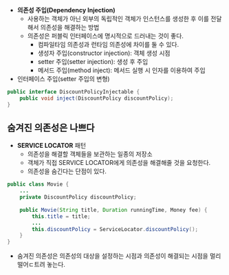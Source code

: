 - **의존성 주입(Dependency Injection)**
  - 사용하는 객체가 아닌 외부의 독립적인 객체가 인스턴스를 생성한 후 이를 전달해서 의존성을 해결하는 방법
  - 의존성은 퍼블릭 인터페이스에 명시적으로 드러내는 것이 좋다.
    - 컴파일타임 의존성과 런타임 의존성에 차이를 둘 수 있다.
    - 생성자 주입(constructor injection): 객체 생성 시점
    - setter 주입(setter injection): 생성 후 주입
    - 메서드 주입(method inject): 메서드 실행 시 인자를 이용하여 주입
- 인터페이스 주입(setter 주입의 변형)
```java
public interface DiscountPolicyInjectable {
    public void inject(DiscountPolicy discountPolicy);
}
```
## 숨겨진 의존성은 나쁘다
- **SERVICE LOCATOR** 패턴
  - 의존성을 해결할 객체들을 보관하는 일종의 저장소
  - 객체가 직접 SERVICE LOCATOR에게 의존성을 해결해줄 것을 요청한다.
  - 의존성을 숨긴다는 단점이 있다.
```java
public class Movie {
    ...
    private DiscountPolicy discountPolicy;
    
    public Movie(String title, Duration runningTime, Money fee) {
        this.title = title;
        ...
        this.discountPolicy = ServiceLocator.discountPolicy();
    }
}
```

- 숨겨진 의존성은 의존성의 대상을 설정하는 시점과 의존성이 해결되는 시점을 멀리 떨어ㄷ트려 놓는다.